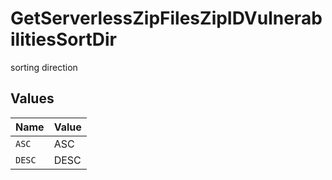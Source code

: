 # GetServerlessZipFilesZipIDVulnerabilitiesSortDir

sorting direction


## Values

| Name   | Value  |
| ------ | ------ |
| `ASC`  | ASC    |
| `DESC` | DESC   |